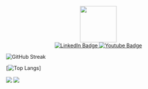 <div id="header" align="center">
  <img src="https://media.giphy.com/media/JmPabUqU22FAbQYkzN/giphy.gif" width="100"/>
</div>

<div id="badges" align="center">
  <a href="https://www.linkedin.com/in/nymph-tea/">
    <img src="https://img.shields.io/badge/LinkedIn-blue?style=for-the-badge&logo=linkedin&logoColor=white" alt="LinkedIn Badge"/>
  </a>
  <a href="https://www.youtube.com/channel/UC8WyNw0cWU4nAXSuQMtNZug">
    <img src="https://img.shields.io/badge/YouTube-red?style=for-the-badge&logo=youtube&logoColor=white" alt="Youtube Badge"/>
  </a>
</div>

![GitHub Streak](https://github-readme-stats.vercel.app/api?username=FloofyJin&show_icons=true&theme=tokyonight)

[![Top Langs](https://github-readme-stats.vercel.app/api/top-langs/?username=FloofyJin&layout=compact&theme=vision-friendly-dark)]

<img align="center" src="https://github-readme-stats.vercel.app/api/pin/?username=FloofyJin&repo=github-readme-stats" />

<img align="center" src="https://github-readme-stats.vercel.app/api/top-langs/?username=FloofyJin&layout=compact&theme=vision-friendly-dark" />

<!--
**FloofyJin/FloofyJin** is a ✨ _special_ ✨ repository because its `README.md` (this file) appears on your GitHub profile.

Here are some ideas to get you started:

- 🔭 I’m currently working on ...
- 🌱 I’m currently learning ...
- 👯 I’m looking to collaborate on ...
- 🤔 I’m looking for help with ...
- 💬 Ask me about ...
- 📫 How to reach me: ...
- 😄 Pronouns: ...
- ⚡ Fun fact: ...
-->

